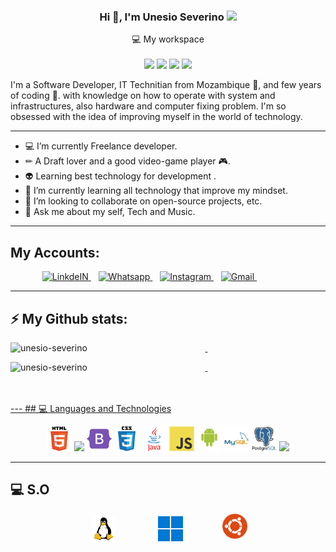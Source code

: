 <h3 align='center'>
Hi 👋, I'm Unesio Severino <img src="https://github.com/TheDudeThatCode/TheDudeThatCode/blob/master/Assets/Earth.gif" width="24px">
</h3>

<p align='center'>
  💻 My workspace<br/><br/>
  <img src="https://img.shields.io/badge/windows-%230078D6.svg?&style=for-the-badge&logo=windows&logoColor=white" />
  <img src="https://img.shields.io/badge/intel-core%20i5%204th-%230071C5.svg?&style=for-the-badge&logo=intel&logoColor=white" />
  <img src="https://img.shields.io/badge/RAM-12GB-%230071C5.svg?&style=for-the-badge&logoColor=white" />
  <img src="https://img.shields.io/badge/nvidia-gtx%20850M-%2376B900.svg?&style=for-the-badge&logo=nvidia&logoColor=white" />
</p>

<p align='left'>
I'm a Software Developer, IT Technitian from Mozambique 💚, and few years of coding 🧐. with knowledge on how to operate with system and infrastructures, also hardware and computer fixing problem. I'm so obsessed with the idea of improving myself in the world of technology.

---

- 💻 I’m currently Freelance developer.
- ✏ A Draft lover and a good video-game player 🎮.
- 👽 Learning best technology for development .
- 🌱 I’m currently learning all technology that improve my mindset.
- 👯 I’m looking to collaborate on open-source projects, etc.
- 💬 Ask me about my self, Tech and Music.
</p>

---

## My Accounts:
<div align="center">
<a target="_blank" href="https://www.linkedin.com/in/unesio-severino/">
  <img alt="LinkdeIN" height="30" src="https://img.shields.io/badge/LinkedIn-0077B5?style=for-the-badge&logo=linkedin&logoColor=white" />
</a>&nbsp;&nbsp;
<a target="_blank" href="https://api.whatsapp.com/send?phone=+258842457175">
  <img alt="Whatsapp" height="30" src="https://img.shields.io/badge/WhatsApp-25D366?style=for-the-badge&logo=whatsapp&logoColor=white" />
</a>&nbsp;&nbsp;
<a target="_blank" href="https://www.instagram.com/unesio._.charger/">
  <img alt="Instagram" height="30" src="https://img.shields.io/badge/Instagram-E4405F?style=for-the-badge&logo=instagram&logoColor=white " />
</a>&nbsp;&nbsp;
<a target="_blank" href="mailto:unesio.private@gmail.com">
  <img alt="Gmail" height="30" src="https://img.shields.io/badge/Gmail-D14836?style=for-the-badge&logo=gmail&logoColor=white " />
</a>&nbsp;&nbsp;&nbsp;&nbsp;&nbsp;&nbsp;&nbsp;&nbsp;&nbsp;&nbsp;&nbsp;&nbsp;&nbsp;&nbsp;&nbsp;
</div>

---

## ⚡ My Github stats:

<div align="center">
  <a href="https://github.com/Unesio-Severino">
      
  <p>&nbsp;<img align="left" src="https://github-readme-stats.vercel.app/api?username=unesio-severino&show_icons=true&locale=en" alt="unesio-severino" /></p>
  
  <p>&nbsp;<img align="left" src="https://github-readme-stats.vercel.app/api/top-langs/?username=unesio-severino&layout=compact&langs_count=10&theme=light"          alt="unesio-severino"/></p>

</div>
</br>
</br>
---
## 💻 Languages and Technologies

<div align="center">
<p>
<a href="https://www.w3.org/html/" target="_blank"> <img src="https://raw.githubusercontent.com/devicons/devicon/master/icons/html5/html5-original-wordmark.svg" alt="html5" width="40" height="40"/></a>
<img src="https://www.php.net/images/logos/new-php-logo.png" data-canonical-src="https://www.php.net/images/logos/new-php-logo.png" width="70"/>

<img src="https://raw.githubusercontent.com/devicons/devicon/master/icons/bootstrap/bootstrap-plain.svg" alt="bootstrap" width="40" height="40" />
<img src="https://raw.githubusercontent.com/devicons/devicon/master/icons/css3/css3-original-wordmark.svg" alt="css3" width="40" height="40" />
  <img src="https://raw.githubusercontent.com/devicons/devicon/master/icons/java/java-original-wordmark.svg" alt="java" width="40" height="40" />
<img src="https://raw.githubusercontent.com/devicons/devicon/master/icons/javascript/javascript-original.svg" alt="javascript" width="40" height="40" />
<a href="https://developer.android.com" target="_blank"> <img src="https://raw.githubusercontent.com/devicons/devicon/master/icons/android/android-original-wordmark.svg" alt="android" width="40" height="40"/></a>
<img src="https://raw.githubusercontent.com/devicons/devicon/master/icons/mysql/mysql-original-wordmark.svg" alt="mysql" width="40" height="40" />
<a href="https://www.postgresql.org" target="_blank"><img src="https://raw.githubusercontent.com/devicons/devicon/master/icons/postgresql/postgresql-original-wordmark.svg" alt="postgresql" width="40" height="40"/></a>
</a>
<code><img width="80" src="https://www.vectorlogo.zone/logos/laravel/laravel-ar21.svg"></code>
</div>
  
---

## 💻 S.O
<div align="center">
<p>
<img src="https://raw.githubusercontent.com/github/explore/80688e429a7d4ef2fca1e82350fe8e3517d3494d/topics/linux/linux.png" alt="Linux" height="40" style="vertical-align:top; margin:4px" alt="Windows" height="40" style="vertical-align:top; margin:4px">
&nbsp;&nbsp;&nbsp;&nbsp;&nbsp;&nbsp;&nbsp;&nbsp;&nbsp;&nbsp;&nbsp;&nbsp;&nbsp;
<img src="https://raw.githubusercontent.com/github/explore/80688e429a7d4ef2fca1e82350fe8e3517d3494d/topics/windows/windows.png" alt="Windows" height="40" style="vertical-align:top; margin:4px">
&nbsp;&nbsp;&nbsp;&nbsp;&nbsp;&nbsp;&nbsp;&nbsp;&nbsp;&nbsp;&nbsp;&nbsp;&nbsp;
<img title="Ubuntu" alt="Ubuntu" width="40px" src="https://raw.githubusercontent.com/github/explore/master/topics/ubuntu/ubuntu.png">
</p>
</div>

